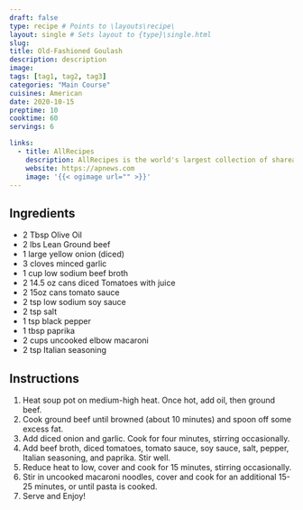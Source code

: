 ```yaml
---
draft: false
type: recipe # Points to \layouts\recipe\
layout: single # Sets layout to {type}\single.html
slug:
title: Old-Fashioned Goulash
description: description
image:
tags: [tag1, tag2, tag3]
categories: "Main Course"
cuisines: American
date: 2020-10-15
preptime: 10
cooktime: 60
servings: 6

links:
  - title: AllRecipes
    description: AllRecipes is the world's largest collection of shareable recipes.
    website: https://apnews.com
    image: '{{< ogimage url="" >}}'
---
```


## Ingredients
  - 2 Tbsp Olive Oil
  - 2 lbs Lean Ground beef
  - 1 large yellow onion (diced)
  - 3 cloves minced garlic
  - 1 cup low sodium beef broth
  - 2 14.5 oz cans diced Tomatoes with juice
  - 2 15oz cans tomato sauce
  - 2 tsp low sodium soy sauce
  - 2 tsp salt
  - 1 tsp black pepper
  - 1 tbsp paprika
  - 2 cups uncooked elbow macaroni
  - 2 tsp Italian seasoning

## Instructions
1. Heat soup pot on medium-high heat. Once hot, add oil, then ground beef.
2. Cook ground beef until browned (about 10 minutes) and spoon off some excess fat.
3. Add diced onion and garlic. Cook for four minutes, stirring occasionally.
4. Add beef broth, diced tomatoes, tomato sauce, soy sauce, salt, pepper, Italian seasoning, and paprika. Stir well.
5. Reduce heat to low, cover and cook for 15 minutes, stirring occasionally.
6. Stir in uncooked macaroni noodles, cover and cook for an additional 15-25 minutes, or until pasta is cooked.
7. Serve and Enjoy!